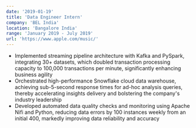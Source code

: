 ```yaml
---
date: '2019-01-19'
title: 'Data Engineer Intern'
company: 'BEL India'
location: 'Bangalore India'
range: 'January 2019 - July 2019'
url: 'https://www.apple.com/music/'
---
```


- Implemented streaming pipeline architecture with Kafka and PySpark, integrating 30+ datasets, which doubled transaction processing capacity to 100,000 transactions per minute, significantly enhancing business agility
- Orchestrated high-performance Snowflake cloud data warehouse, achieving sub-5-second response times for ad-hoc analysis queries, thereby accelerating insights delivery and bolstering the company's industry leadership
- Developed automated data quality checks and monitoring using Apache Nifi and Python, reducing data errors by 100 instances weekly from an initial 400, markedly improving data reliability and accuracy
